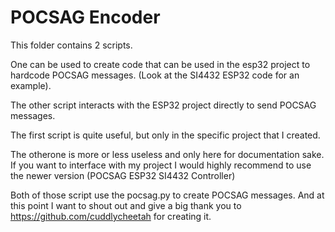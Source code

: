 # POCSAG Encoder

This folder contains 2 scripts.

One can be used to create code that can be used in the esp32 project 
to hardcode POCSAG messages. (Look at the SI4432 ESP32 code for an example).

The other script interacts with the ESP32 project directly to send 
POCSAG messages.


The first script is quite useful, but only in the specific project that I 
created.

The otherone is more or less useless and only here for documentation sake.
If you want to interface with my project I would highly recommend to use the
newer version (POCSAG ESP32 SI4432 Controller) 


Both of those script use the pocsag.py to create POCSAG messages.
And at this point I want to shout out and give a big thank you to 
https://github.com/cuddlycheetah for creating it.


